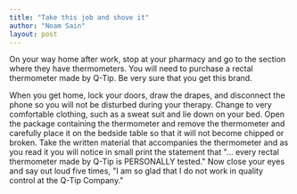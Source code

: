 ```yaml
---
title: "Take this job and shove it"
author: "Noam Sain"
layout: post
---
```


On your way home after work, stop at your pharmacy and go to the section where they have thermometers. You will need to purchase a rectal thermometer made by Q-Tip. Be very sure that you get this brand.

When you get home, lock your doors, draw the drapes, and disconnect the phone so you will not be disturbed during your therapy. Change to very comfortable clothing, such as a sweat suit and lie down on your bed. Open the package containing the thermometer and remove the thermometer and carefully place it on the bedside table so that it will not become chipped or broken. Take the written material that accompanies the thermometer and as you read it you will notice in small print the statement that "... every rectal thermometer made by Q-Tip is PERSONALLY tested." Now close your eyes and say out loud five times, "I am so glad that I do not work in quality control at the Q-Tip Company."
